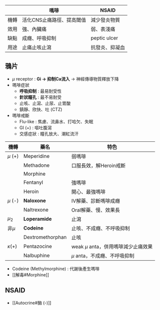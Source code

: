 |     | 嗎啡             | NSAID        |
| --- | -------------- | ------------ |
| 機轉  | 活化CNS止痛路徑、提高閾值 | 減少發炎物質       |
| 效用  | 強、內臟痛          | 弱、表淺痛        |
| 缺點  | 成癮、呼吸抑制        | peptic ulcer |
| 用途  | 止痛止咳止瀉         | 抗發炎、抑凝血      |
## 鴉片
- $\mu$ receptor : **Gi -> 抑制Ca流入** -> 神經傳導物質釋放下降
- 嗎啡症狀
	- **呼吸抑制** : 最易耐受性
	- **針狀瞳孔** : 最不易耐受
	- 止咳、止瀉、止尿、止胃酸
	- 鎮靜、欣快、吐 (CTZ)
- 嗎啡戒斷
	- Flu-like : 焦慮、流鼻水、打哈欠、失眠
	- GI (+) : 嘔吐腹瀉
	- 交感症狀 : 瞳孔放大、潮紅流汗

| 機轉   | 藥名            | 特色                     |
|--------|-----------------|--------------------------|
|$\mu$ (+)   | Meperidine      | 弱嗎啡                   |
|        | Methadone       | 口服長效，解Heroin戒斷       |
|        | Morphine        |                          |
|        | Fentanyl        | 強嗎啡                   |
|        | Heroin          | 開心、最強嗎啡           |
| $\mu$ (-)  | **Naloxone**        | IV解藥、診斷嗎啡成癮     |
|        | Naltrexone      | Oral解藥、慢、效果長     |
| $\mu_2$    | **Loperamide**      | 止瀉                     |
| 非$\mu$   | **Codeine**         | 止咳、不成癮、不呼吸抑制 |
|        | Dextromethorphan | 止咳                    |
| $\kappa$(+)   | Pentazocine | weak $\mu$ anta，併用嗎啡減少止痛效果|
|        | Nalbuphine | $\mu$ anta，不成癮、不呼吸抑制 |
- Codeine (Methylmorphine) : 代謝後產生嗎啡
- [[解毒#Morphine]]
## NSAID
- [[Autocrine#酶 (-)]]